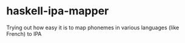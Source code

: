 # haskell-ipa-mapper
Trying out how easy it is to map phonemes in various languages (like French) to IPA
